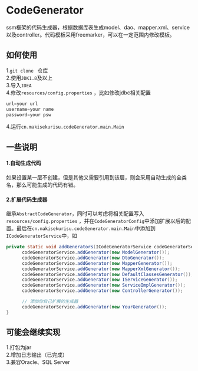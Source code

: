 # CodeGenerator
ssm框架的代码生成器，根据数据库表生成model、dao、mapper.xml、service以及controller。代码模板采用freemarker，可以在一定范围内修改模板。

## 如何使用
1.`git clone ` 仓库<br/>
2.使用`JDK1.8`及以上<br />
3.导入`IDEA`<br/>
4.修改`resources/config.properties` ，比如修改jdbc相关配置<br/>
```javascript
url=your url
username=your name
password=your psw
```
4.运行`cn.makisekurisu.codeGenerator.main.Main`

## 一些说明
#### 1.自动生成代码
如果设置某一层不创建，但是其他又需要引用到该层，则会采用自动生成的全类名，那么可能生成的代码有错。
#### 2.扩展代码生成器
继承`AbstractCodeGenerator`，同时可以考虑将相关配置写入`resources/config.properties` ，并在`CodeGeneratorConfig`中添加扩展以后的配置。最后在`cn.makisekurisu.codeGenerator.main.Main`中添加到`ICodeGeneratorService`中，如
```java
private static void addGenerators(ICodeGeneratorService codeGeneratorService) {
      codeGeneratorService.addGenerator(new ModelGenerator());
      codeGeneratorService.addGenerator(new DtoGenerator());
      codeGeneratorService.addGenerator(new MapperGenerator());
      codeGeneratorService.addGenerator(new MapperXmlGenerator());
      codeGeneratorService.addGenerator(new DefaultClassesGenerator());
      codeGeneratorService.addGenerator(new IServiceGenerator());
      codeGeneratorService.addGenerator(new ServiceImplGenerator());
      codeGeneratorService.addGenerator(new ControllerGenerator());

      // 添加你自己扩展的生成器
      codeGeneratorService.addGenerator(new YourGenerator());
}
```
## 可能会继续实现
1.打包为jar<br/>
2.增加日志输出（已完成）<br/>
3.兼容Oracle、SQL Server<br/>
